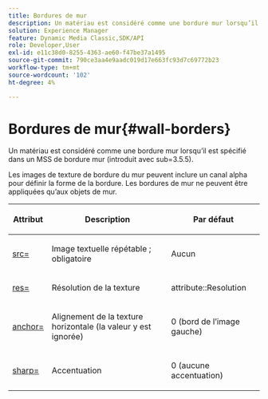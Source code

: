 ```yaml
---
title: Bordures de mur
description: Un matériau est considéré comme une bordure mur lorsqu’il est spécifié dans un MSS de bordure mur (introduit avec sub=3.5.5).
solution: Experience Manager
feature: Dynamic Media Classic,SDK/API
role: Developer,User
exl-id: e11c38d0-8255-4363-ae60-f47be37a1495
source-git-commit: 790ce3aa4e9aadc019d17e663fc93d7c69772b23
workflow-type: tm+mt
source-wordcount: '102'
ht-degree: 4%

---
```


# Bordures de mur{#wall-borders}

Un matériau est considéré comme une bordure mur lorsqu’il est spécifié dans un MSS de bordure mur (introduit avec sub=3.5.5).

Les images de texture de bordure du mur peuvent inclure un canal alpha pour définir la forme de la bordure. Les bordures de mur ne peuvent être appliquées qu’aux objets de mur.

<table id="table_906C5CC4CADF4024AA0E29544AF48080"> 
 <thead> 
  <tr> 
   <th colname="col1" class="entry"> <p>Attribut </p> </th> 
   <th colname="col2" class="entry"> <p>Description </p> </th> 
   <th colname="col3" class="entry"> <p>Par défaut </p> </th> 
  </tr> 
 </thead>
 <tbody> 
  <tr> 
   <td colname="col1"> <p> <a href="../../../../../../ir-api/http-protocol/image-rendering-api-ref/c-ir-http-protocol-ref/c-ir-http-protocol-command-reference/r-ir-src.md#reference-62c98abad22149d68d405ed6aaff8272" type="reference" format="dita" scope="local"> <span class="codeph"> src= </span> </a> </p> </td> 
   <td colname="col2"> <p>Image textuelle répétable ; obligatoire </p> </td> 
   <td colname="col3"> <p>Aucun </p> </td> 
  </tr> 
  <tr> 
   <td colname="col1"> <p> <a href="../../../../../../ir-api/http-protocol/image-rendering-api-ref/c-ir-http-protocol-ref/c-ir-http-protocol-command-reference/r-ir-res.md#reference-0ad9de8887144c83a6db97b4994f7c04" type="reference" format="dita" scope="local"> <span class="codeph"> res= </span> </a> </p> </td> 
   <td colname="col2"> <p>Résolution de la texture </p> </td> 
   <td colname="col3"> <p> <span class="codeph"> attribute::Resolution </span> </p> </td> 
  </tr> 
  <tr> 
   <td colname="col1"> <p> <a href="../../../../../../ir-api/http-protocol/image-rendering-api-ref/c-ir-http-protocol-ref/c-ir-http-protocol-command-reference/r-ir-http-anchor.md#reference-d53923d785c9442997dc7f2199524c26" type="reference" format="dita" scope="local"> <span class="codeph"> anchor= </span> </a> </p> </td> 
   <td colname="col2"> <p>Alignement de la texture horizontale (la valeur y est ignorée) </p> </td> 
   <td colname="col3"> <p>0 (bord de l’image gauche) </p> </td> 
  </tr> 
  <tr> 
   <td colname="col1"> <p> <a href="../../../../../../ir-api/http-protocol/image-rendering-api-ref/c-ir-http-protocol-ref/c-ir-http-protocol-command-reference/r-ir-http-sharp.md#reference-acdd87f6b5de4e3a85e5d3c03022a35a" type="reference" format="dita" scope="local"> <span class="codeph"> sharp= </span> </a> </p> </td> 
   <td colname="col2"> <p>Accentuation </p> </td> 
   <td colname="col3"> <p>0 (aucune accentuation) </p> </td> 
  </tr> 
 </tbody> 
</table>
